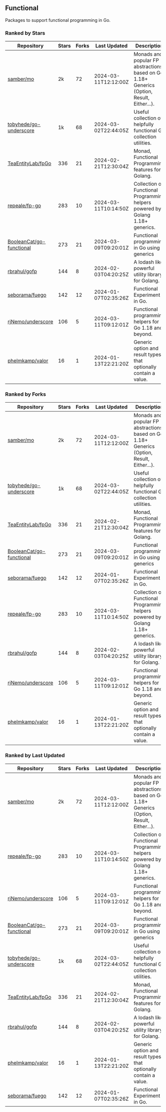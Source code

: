 ## Functional

Packages to support functional programming in Go.

### Ranked by Stars

| Repository | Stars | Forks | Last Updated | Description | 
|------------|-------|-------|--------------|-------------|
| [samber/mo](https://github.com/samber/mo) | 2k | 72 | 2024-03-11T12:12:00Z |  Monads and popular FP abstractions, based on Go 1.18+ Generics (Option, Result, Either...). |
| [tobyhede/go-underscore](https://github.com/tobyhede/go-underscore) | 1k | 68 | 2024-03-02T22:44:05Z |  Useful collection of helpfully functional Go collection utilities. |
| [TeaEntityLab/fpGo](https://github.com/TeaEntityLab/fpGo) | 336 | 21 | 2024-02-21T12:30:04Z |  Monad, Functional Programming features for Golang. |
| [repeale/fp-go](https://github.com/repeale/fp-go) | 283 | 10 | 2024-03-11T10:14:50Z |  Collection of Functional Programming helpers powered by Golang 1.18+ generics. |
| [BooleanCat/go-functional](https://github.com/BooleanCat/go-functional) | 273 | 21 | 2024-03-09T09:20:01Z |  Functional programming in Go using generics |
| [rbrahul/gofp](https://github.com/rbrahul/gofp) | 144 | 8 | 2024-02-03T04:20:25Z |  A lodash like powerful utility library for Golang. |
| [seborama/fuego](https://github.com/seborama/fuego) | 142 | 12 | 2024-01-07T02:35:26Z |  Functional Experiment in Go. |
| [rjNemo/underscore](https://github.com/rjNemo/underscore) | 106 | 5 | 2024-03-11T09:12:01Z |  Functional programming helpers for Go 1.18 and beyond. |
| [phelmkamp/valor](https://github.com/phelmkamp/valor) | 16 | 1 | 2024-01-13T22:21:20Z |  Generic option and result types that optionally contain a value. |

### Ranked by Forks

| Repository | Stars | Forks | Last Updated | Description | 
|------------|-------|-------|--------------|-------------|
| [samber/mo](https://github.com/samber/mo) | 2k | 72 | 2024-03-11T12:12:00Z |  Monads and popular FP abstractions, based on Go 1.18+ Generics (Option, Result, Either...). |
| [tobyhede/go-underscore](https://github.com/tobyhede/go-underscore) | 1k | 68 | 2024-03-02T22:44:05Z |  Useful collection of helpfully functional Go collection utilities. |
| [TeaEntityLab/fpGo](https://github.com/TeaEntityLab/fpGo) | 336 | 21 | 2024-02-21T12:30:04Z |  Monad, Functional Programming features for Golang. |
| [BooleanCat/go-functional](https://github.com/BooleanCat/go-functional) | 273 | 21 | 2024-03-09T09:20:01Z |  Functional programming in Go using generics |
| [seborama/fuego](https://github.com/seborama/fuego) | 142 | 12 | 2024-01-07T02:35:26Z |  Functional Experiment in Go. |
| [repeale/fp-go](https://github.com/repeale/fp-go) | 283 | 10 | 2024-03-11T10:14:50Z |  Collection of Functional Programming helpers powered by Golang 1.18+ generics. |
| [rbrahul/gofp](https://github.com/rbrahul/gofp) | 144 | 8 | 2024-02-03T04:20:25Z |  A lodash like powerful utility library for Golang. |
| [rjNemo/underscore](https://github.com/rjNemo/underscore) | 106 | 5 | 2024-03-11T09:12:01Z |  Functional programming helpers for Go 1.18 and beyond. |
| [phelmkamp/valor](https://github.com/phelmkamp/valor) | 16 | 1 | 2024-01-13T22:21:20Z |  Generic option and result types that optionally contain a value. |

### Ranked by Last Updated

| Repository | Stars | Forks | Last Updated | Description | 
|------------|-------|-------|--------------|-------------|
| [samber/mo](https://github.com/samber/mo) | 2k | 72 | 2024-03-11T12:12:00Z |  Monads and popular FP abstractions, based on Go 1.18+ Generics (Option, Result, Either...). |
| [repeale/fp-go](https://github.com/repeale/fp-go) | 283 | 10 | 2024-03-11T10:14:50Z |  Collection of Functional Programming helpers powered by Golang 1.18+ generics. |
| [rjNemo/underscore](https://github.com/rjNemo/underscore) | 106 | 5 | 2024-03-11T09:12:01Z |  Functional programming helpers for Go 1.18 and beyond. |
| [BooleanCat/go-functional](https://github.com/BooleanCat/go-functional) | 273 | 21 | 2024-03-09T09:20:01Z |  Functional programming in Go using generics |
| [tobyhede/go-underscore](https://github.com/tobyhede/go-underscore) | 1k | 68 | 2024-03-02T22:44:05Z |  Useful collection of helpfully functional Go collection utilities. |
| [TeaEntityLab/fpGo](https://github.com/TeaEntityLab/fpGo) | 336 | 21 | 2024-02-21T12:30:04Z |  Monad, Functional Programming features for Golang. |
| [rbrahul/gofp](https://github.com/rbrahul/gofp) | 144 | 8 | 2024-02-03T04:20:25Z |  A lodash like powerful utility library for Golang. |
| [phelmkamp/valor](https://github.com/phelmkamp/valor) | 16 | 1 | 2024-01-13T22:21:20Z |  Generic option and result types that optionally contain a value. |
| [seborama/fuego](https://github.com/seborama/fuego) | 142 | 12 | 2024-01-07T02:35:26Z |  Functional Experiment in Go. |

